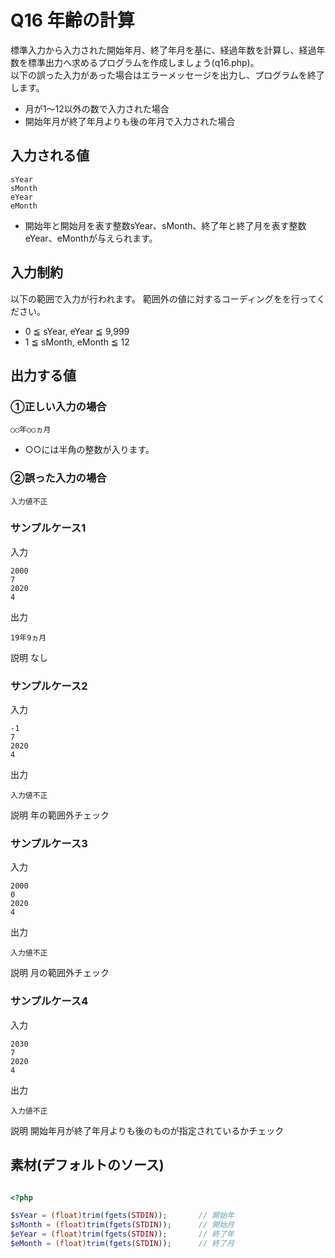 # Q16 年齢の計算
標準入力から入力された開始年月、終了年月を基に、経過年数を計算し、経過年数を標準出力へ求めるプログラムを作成しましょう(q16.php)。<br>
以下の誤った入力があった場合はエラーメッセージを出力し、プログラムを終了します。
- 月が1～12以外の数で入力された場合
- 開始年月が終了年月よりも後の年月で入力された場合

## 入力される値
```
sYear
sMonth
eYear
eMonth
```

- 開始年と開始月を表す整数sYear、sMonth、終了年と終了月を表す整数eYear、eMonthが与えられます。

## 入力制約
以下の範囲で入力が行われます。
範囲外の値に対するコーディングをを行ってください。
- 0 ≦ sYear, eYear ≦ 9,999
- 1 ≦ sMonth, eMonth ≦ 12

## 出力する値
### ①正しい入力の場合

```
○○年○○ヵ月
```
- ○○には半角の整数が入ります。

### ②誤った入力の場合

```
入力値不正
```

### サンプルケース1

入力
```
2000
7
2020
4
```

出力
```
19年9ヵ月
```

説明
なし

### サンプルケース2

入力
```
-1
7
2020
4
```

出力
```
入力値不正
```

説明
年の範囲外チェック

### サンプルケース3

入力
```
2000
0
2020
4
```

出力
```
入力値不正
```

説明
月の範囲外チェック

### サンプルケース4

入力
```
2030
7
2020
4
```

出力
```
入力値不正
```

説明
開始年月が終了年月よりも後のものが指定されているかチェック

## 素材(デフォルトのソース)
``` php

<?php

$sYear = (float)trim(fgets(STDIN));       // 開始年
$sMonth = (float)trim(fgets(STDIN));      // 開始月
$eYear = (float)trim(fgets(STDIN));       // 終了年
$eMonth = (float)trim(fgets(STDIN));      // 終了月


```